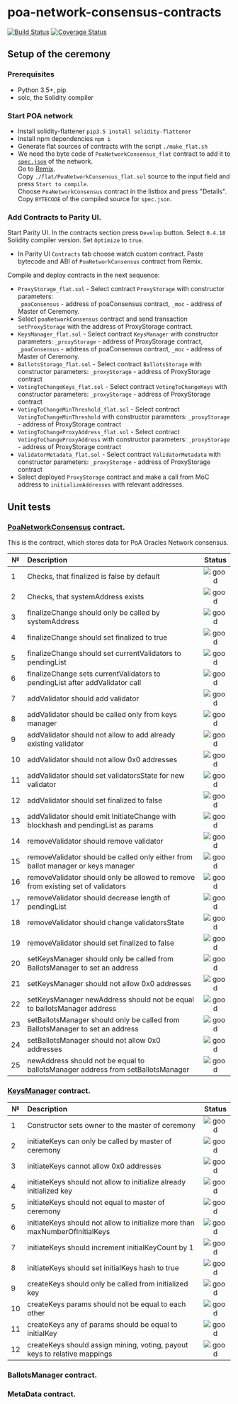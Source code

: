 # poa-network-consensus-contracts

[![Build Status](https://travis-ci.org/oraclesorg/poa-network-consensus-contracts.svg?branch=master)](https://travis-ci.org/oraclesorg/poa-network-consensus-contracts)
[![Coverage Status](https://coveralls.io/repos/github/oraclesorg/poa-network-consensus-contracts/badge.svg?branch=master)](https://coveralls.io/github/oraclesorg/poa-network-consensus-contracts?branch=master)

## Setup of the ceremony

### Prerequisites

- Python 3.5+, pip
- solc, the Solidity compiler

### Start POA network

- Install solidity-flattener `pip3.5 install solidity-flattener`
- Install npm dependencies `npm i`
- Generate flat sources of contracts with the script `./make_flat.sh`
- We need the byte code of `PoaNetworkConsensus_flat` contract to add it to [`spec.json`](https://github.com/oraclesorg/oracles-chain-spec/blob/master/spec.json) of the network. <br />
Go to [Remix](http://remix.ethereum.org/#version=soljson-v0.4.18+commit.9cf6e910.js).<br />
Copy `./flat/PoaNetworkConsensus_flat.sol` source to the input field and press `Start to compile`. <br />
Choose `PoaNetworkConsensus` contract in the listbox and press "Details". Copy `BYTECODE` of the compiled source for `spec.json`.

### Add Contracts to Parity UI.

Start Parity UI. In the contracts section press `Develop` button. 
Select `0.4.18` Solidity compiler version. Set `Optimize` to `true`.

- In Parity UI `Contracts` tab choose watch custom contract. Paste bytecode and ABI of `PoaNetworkConsensus` contract from Remix.

Compile and deploy contracts in the next sequence:

- `ProxyStorage_flat.sol` - Select contract `ProxyStorage` with constructor parameters: <br />
`_poaConsensus` - address of poaConsensus contract,
`_moc` - address of Master of Ceremony. 
-  Select `poaNetworkConsensus` contract and send transaction `setProxyStorage` with the address of ProxyStorage contract.
- `KeysManager_flat.sol` - Select contract `KeysManager` with constructor parameters: `_proxyStorage` - address of ProxyStorage contract, `_poaConsensus` - address of poaConsensus contract, `_moc` - address of Master of Ceremony.
- `BallotsStorage_flat.sol` - Select contract `BallotsStorage` with constructor parameters: `_proxyStorage` - address of ProxyStorage contract
- `VotingToChangeKeys_flat.sol` - Select contract `VotingToChangeKeys` with constructor parameters: `_proxyStorage` - address of ProxyStorage contract
- `VotingToChangeMinThreshold_flat.sol` - Select contract `VotingToChangeMinThreshold` with constructor parameters: `_proxyStorage` - address of ProxyStorage contract
- `VotingToChangeProxyAddress_flat.sol` - Select contract `VotingToChangeProxyAddress` with constructor parameters: `_proxyStorage` - address of ProxyStorage contract
- `ValidatorMetadata_flat.sol` - Select contract `ValidatorMetadata` with constructor parameters: `_proxyStorage` - address of ProxyStorage contract
-  Select deployed `ProxyStorage` contract and make a call from MoC address to `initializeAddresses` with relevant addresses.

## Unit tests

### [PoaNetworkConsensus](https://github.com/oraclesorg/poa-network-consensus-contracts/blob/master/contracts/PoaNetworkConsensus.sol) contract.

This is the contract, which stores data for PoA Oracles Network consensus.

| № | Description                                             | Status |
|---|:-----------------------------------------------------|:--------------------------:|
| 1 | Checks, that finalized is false by default     | ![good](https://cdn.rawgit.com/primer/octicons/62c672732695b6429678bcd321520c41af109475/build/svg/check.svg) |
| 2 | Checks, that systemAddress exists     | ![good](https://cdn.rawgit.com/primer/octicons/62c672732695b6429678bcd321520c41af109475/build/svg/check.svg) |
| 3 | finalizeChange should only be called by systemAddress     | ![good](https://cdn.rawgit.com/primer/octicons/62c672732695b6429678bcd321520c41af109475/build/svg/check.svg) |
| 4 | finalizeChange should set finalized to true     | ![good](https://cdn.rawgit.com/primer/octicons/62c672732695b6429678bcd321520c41af109475/build/svg/check.svg) |
| 5 | finalizeChange should set currentValidators to pendingList     | ![good](https://cdn.rawgit.com/primer/octicons/62c672732695b6429678bcd321520c41af109475/build/svg/check.svg) |
| 6 | finalizeChange sets currentValidators to pendingList after addValidator call     | ![good](https://cdn.rawgit.com/primer/octicons/62c672732695b6429678bcd321520c41af109475/build/svg/check.svg) |
| 7 | addValidator should add validator     | ![good](https://cdn.rawgit.com/primer/octicons/62c672732695b6429678bcd321520c41af109475/build/svg/check.svg) |
| 8 | addValidator should be called only from keys manager     | ![good](https://cdn.rawgit.com/primer/octicons/62c672732695b6429678bcd321520c41af109475/build/svg/check.svg) |
| 9 | addValidator should not allow to add already existing validator     | ![good](https://cdn.rawgit.com/primer/octicons/62c672732695b6429678bcd321520c41af109475/build/svg/check.svg) |
| 10 | addValidator should not allow 0x0 addresses     | ![good](https://cdn.rawgit.com/primer/octicons/62c672732695b6429678bcd321520c41af109475/build/svg/check.svg) |
| 11 | addValidator should set validatorsState for new validator     | ![good](https://cdn.rawgit.com/primer/octicons/62c672732695b6429678bcd321520c41af109475/build/svg/check.svg) |
| 12 | addValidator should set finalized to false     | ![good](https://cdn.rawgit.com/primer/octicons/62c672732695b6429678bcd321520c41af109475/build/svg/check.svg) |
| 13 | addValidator should emit InitiateChange with blockhash and pendingList as params     | ![good](https://cdn.rawgit.com/primer/octicons/62c672732695b6429678bcd321520c41af109475/build/svg/check.svg) |
| 14 | removeValidator should remove validator     | ![good](https://cdn.rawgit.com/primer/octicons/62c672732695b6429678bcd321520c41af109475/build/svg/check.svg) |
| 15 | removeValidator should be called only either from ballot manager or keys manager     | ![good](https://cdn.rawgit.com/primer/octicons/62c672732695b6429678bcd321520c41af109475/build/svg/check.svg) |
| 16 | removeValidator should only be allowed to remove from existing set of validators     | ![good](https://cdn.rawgit.com/primer/octicons/62c672732695b6429678bcd321520c41af109475/build/svg/check.svg) |
| 17 | removeValidator should decrease length of pendingList     | ![good](https://cdn.rawgit.com/primer/octicons/62c672732695b6429678bcd321520c41af109475/build/svg/check.svg) |
| 18 | removeValidator should change validatorsState     | ![good](https://cdn.rawgit.com/primer/octicons/62c672732695b6429678bcd321520c41af109475/build/svg/check.svg) |
| 19 | removeValidator should set finalized to false     | ![good](https://cdn.rawgit.com/primer/octicons/62c672732695b6429678bcd321520c41af109475/build/svg/check.svg) |
| 20 | setKeysManager should only be called from BallotsManager to set an address     | ![good](https://cdn.rawgit.com/primer/octicons/62c672732695b6429678bcd321520c41af109475/build/svg/check.svg) |
| 21 | setKeysManager should not allow 0x0 addresses     | ![good](https://cdn.rawgit.com/primer/octicons/62c672732695b6429678bcd321520c41af109475/build/svg/check.svg) |
| 22 | setKeysManager newAddress should not be equal to ballotsManager address     | ![good](https://cdn.rawgit.com/primer/octicons/62c672732695b6429678bcd321520c41af109475/build/svg/check.svg) |
| 23 | setBallotsManager should only be called from BallotsManager to set an address     | ![good](https://cdn.rawgit.com/primer/octicons/62c672732695b6429678bcd321520c41af109475/build/svg/check.svg) |
| 24 | setBallotsManager should not allow 0x0 addresses     | ![good](https://cdn.rawgit.com/primer/octicons/62c672732695b6429678bcd321520c41af109475/build/svg/check.svg) |
| 25 | newAddress should not be equal to ballotsManager address from setBallotsManager     | ![good](https://cdn.rawgit.com/primer/octicons/62c672732695b6429678bcd321520c41af109475/build/svg/check.svg) |

### [KeysManager](https://github.com/oraclesorg/poa-network-consensus-contracts/blob/master/contracts/KeysManager.sol) contract.
| № | Description                                             | Status |
|---|:-----------------------------------------------------|:--------------------------:|
| 1 | Constructor sets owner to the master of ceremony     | ![good](https://cdn.rawgit.com/primer/octicons/62c672732695b6429678bcd321520c41af109475/build/svg/check.svg) |
| 2 | initiateKeys can only be called by master of ceremony     | ![good](https://cdn.rawgit.com/primer/octicons/62c672732695b6429678bcd321520c41af109475/build/svg/check.svg) |
| 3 | initiateKeys cannot allow 0x0 addresses     | ![good](https://cdn.rawgit.com/primer/octicons/62c672732695b6429678bcd321520c41af109475/build/svg/check.svg) |
| 4 | initiateKeys should not allow to initialize already initialized key     | ![good](https://cdn.rawgit.com/primer/octicons/62c672732695b6429678bcd321520c41af109475/build/svg/check.svg) |
| 5 | initiateKeys should not equal to master of ceremony     | ![good](https://cdn.rawgit.com/primer/octicons/62c672732695b6429678bcd321520c41af109475/build/svg/check.svg) |
| 6 | initiateKeys should not allow to initialize more than maxNumberOfInitialKeys     | ![good](https://cdn.rawgit.com/primer/octicons/62c672732695b6429678bcd321520c41af109475/build/svg/check.svg) |
| 7 | initiateKeys should increment initialKeyCount by 1     | ![good](https://cdn.rawgit.com/primer/octicons/62c672732695b6429678bcd321520c41af109475/build/svg/check.svg) |
| 8 | initiateKeys should set initialKeys hash to true     | ![good](https://cdn.rawgit.com/primer/octicons/62c672732695b6429678bcd321520c41af109475/build/svg/check.svg) |
| 9 | createKeys should only be called from initialized key     | ![good](https://cdn.rawgit.com/primer/octicons/62c672732695b6429678bcd321520c41af109475/build/svg/check.svg) |
| 10 | createKeys params should not be equal to each other     | ![good](https://cdn.rawgit.com/primer/octicons/62c672732695b6429678bcd321520c41af109475/build/svg/check.svg) |
| 11 | createKeys any of params should be equal to initialKey     | ![good](https://cdn.rawgit.com/primer/octicons/62c672732695b6429678bcd321520c41af109475/build/svg/check.svg) |
| 12 | createKeys should assign mining, voting, payout keys to relative mappings     | ![good](https://cdn.rawgit.com/primer/octicons/62c672732695b6429678bcd321520c41af109475/build/svg/check.svg) |

### BallotsManager contract.

### MetaData contract.

